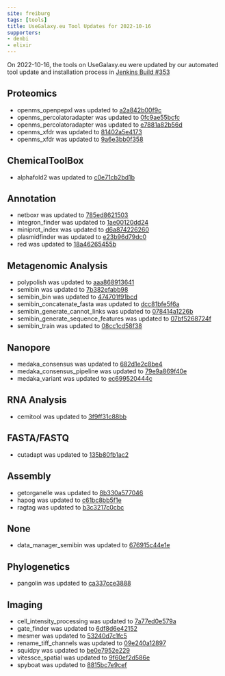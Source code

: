 ```yaml
---
site: freiburg
tags: [tools]
title: UseGalaxy.eu Tool Updates for 2022-10-16
supporters:
- denbi
- elixir
---
```


On 2022-10-16, the tools on UseGalaxy.eu were updated by our automated tool update and installation process in [Jenkins Build #353](https://build.galaxyproject.eu/job/usegalaxy-eu/job/install-tools/#353/)


## Proteomics

- openms_openpepxl was updated to [a2a842b00f9c](https://toolshed.g2.bx.psu.edu/view/galaxyp/openms_openpepxl/a2a842b00f9c)
- openms_percolatoradapter was updated to [0fc9ae55bcfc](https://toolshed.g2.bx.psu.edu/view/galaxyp/openms_percolatoradapter/0fc9ae55bcfc)
- openms_percolatoradapter was updated to [e7881a82b56d](https://toolshed.g2.bx.psu.edu/view/galaxyp/openms_percolatoradapter/e7881a82b56d)
- openms_xfdr was updated to [81402a5e4173](https://toolshed.g2.bx.psu.edu/view/galaxyp/openms_xfdr/81402a5e4173)
- openms_xfdr was updated to [9a6e3bb0f358](https://toolshed.g2.bx.psu.edu/view/galaxyp/openms_xfdr/9a6e3bb0f358)

## ChemicalToolBox

- alphafold2 was updated to [c0e71cb2bd1b](https://toolshed.g2.bx.psu.edu/view/galaxy-australia/alphafold2/c0e71cb2bd1b)

## Annotation

- netboxr was updated to [785ed8621503](https://toolshed.g2.bx.psu.edu/view/bgruening/netboxr/785ed8621503)
- integron_finder was updated to [1ae00120dd24](https://toolshed.g2.bx.psu.edu/view/iuc/integron_finder/1ae00120dd24)
- miniprot_index was updated to [d6a874226260](https://toolshed.g2.bx.psu.edu/view/iuc/miniprot_index/d6a874226260)
- plasmidfinder was updated to [e23b96d79dc0](https://toolshed.g2.bx.psu.edu/view/iuc/plasmidfinder/e23b96d79dc0)
- red was updated to [18a46265455b](https://toolshed.g2.bx.psu.edu/view/iuc/red/18a46265455b)

## Metagenomic Analysis

- polypolish was updated to [aaa868913641](https://toolshed.g2.bx.psu.edu/view/iuc/polypolish/aaa868913641)
- semibin was updated to [7b382efabb98](https://toolshed.g2.bx.psu.edu/view/iuc/semibin/7b382efabb98)
- semibin_bin was updated to [474701f91bcd](https://toolshed.g2.bx.psu.edu/view/iuc/semibin_bin/474701f91bcd)
- semibin_concatenate_fasta was updated to [dcc81bfe5f6a](https://toolshed.g2.bx.psu.edu/view/iuc/semibin_concatenate_fasta/dcc81bfe5f6a)
- semibin_generate_cannot_links was updated to [078414a1226b](https://toolshed.g2.bx.psu.edu/view/iuc/semibin_generate_cannot_links/078414a1226b)
- semibin_generate_sequence_features was updated to [07bf5268724f](https://toolshed.g2.bx.psu.edu/view/iuc/semibin_generate_sequence_features/07bf5268724f)
- semibin_train was updated to [08cc1cd58f38](https://toolshed.g2.bx.psu.edu/view/iuc/semibin_train/08cc1cd58f38)

## Nanopore

- medaka_consensus was updated to [682d1e2c8be4](https://toolshed.g2.bx.psu.edu/view/iuc/medaka_consensus/682d1e2c8be4)
- medaka_consensus_pipeline was updated to [79e9a869f40e](https://toolshed.g2.bx.psu.edu/view/iuc/medaka_consensus_pipeline/79e9a869f40e)
- medaka_variant was updated to [ec699520444c](https://toolshed.g2.bx.psu.edu/view/iuc/medaka_variant/ec699520444c)

## RNA Analysis

- cemitool was updated to [3f9ff31c88bb](https://toolshed.g2.bx.psu.edu/view/iuc/cemitool/3f9ff31c88bb)

## FASTA/FASTQ

- cutadapt was updated to [135b80fb1ac2](https://toolshed.g2.bx.psu.edu/view/lparsons/cutadapt/135b80fb1ac2)

## Assembly

- getorganelle was updated to [8b330a577046](https://toolshed.g2.bx.psu.edu/view/iuc/getorganelle/8b330a577046)
- hapog was updated to [c61bc8bb5f1e](https://toolshed.g2.bx.psu.edu/view/iuc/hapog/c61bc8bb5f1e)
- ragtag was updated to [b3c3217c0cbc](https://toolshed.g2.bx.psu.edu/view/iuc/ragtag/b3c3217c0cbc)

## None

- data_manager_semibin was updated to [676915c44e1e](https://toolshed.g2.bx.psu.edu/view/iuc/data_manager_semibin/676915c44e1e)

## Phylogenetics

- pangolin was updated to [ca337cce3888](https://toolshed.g2.bx.psu.edu/view/iuc/pangolin/ca337cce3888)

## Imaging

- cell_intensity_processing was updated to [7a77ed0e579a](https://toolshed.g2.bx.psu.edu/view/goeckslab/cell_intensity_processing/7a77ed0e579a)
- gate_finder was updated to [6df8d6e42152](https://toolshed.g2.bx.psu.edu/view/goeckslab/gate_finder/6df8d6e42152)
- mesmer was updated to [53240d7c1fc5](https://toolshed.g2.bx.psu.edu/view/goeckslab/mesmer/53240d7c1fc5)
- rename_tiff_channels was updated to [09e240a12897](https://toolshed.g2.bx.psu.edu/view/goeckslab/rename_tiff_channels/09e240a12897)
- squidpy was updated to [be0e7952e229](https://toolshed.g2.bx.psu.edu/view/goeckslab/squidpy/be0e7952e229)
- vitessce_spatial was updated to [9f60ef2d586e](https://toolshed.g2.bx.psu.edu/view/goeckslab/vitessce_spatial/9f60ef2d586e)
- spyboat was updated to [8815bc7e9cef](https://toolshed.g2.bx.psu.edu/view/iuc/spyboat/8815bc7e9cef)

